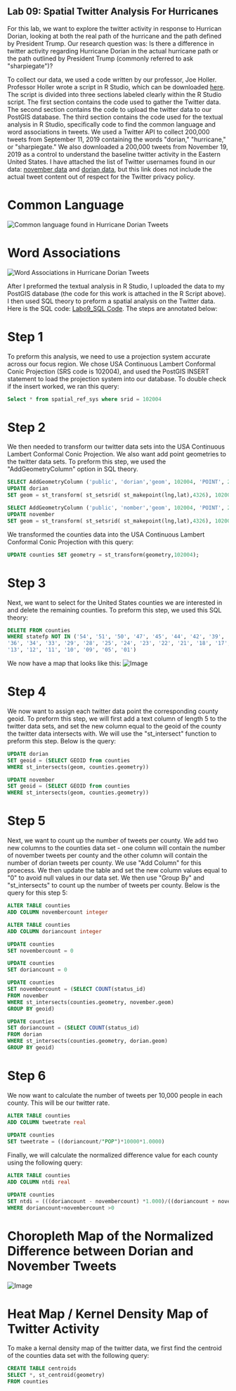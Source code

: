 ## Lab 09: Spatial Twitter Analysis For Hurricanes

For this lab, we want to explore the twitter activity in response to Hurrican Dorian, looking at both the real path of the hurricane and the path defined by President Trump. Our research question was: Is there a difference in twitter activity regarding Hurricane Dorian in the actual hurricane path or the path outlined by President Trump (commonly referred to ask "sharpiegate")?

To collect our data, we used a code written by our professor, Joe Holler. Professor Holler wrote a script in R Studio, which can be downloaded [here](Lab09_RScript_Final.R). The script is divided into three sections labeled clearly within the R Studio script. The first section contains the code used to gather the Twitter data. The second section contains the code to upload the twitter data to our PostGIS database. The third section contains the code used for the textual analysis in R Studio, specifically code to find the common language and word associations in tweets. We used a Twitter API to collect 200,000 tweets from September 11, 2019 containing the words "dorian," "hurricane," or "sharpiegate." We also downloaded a 200,000 tweets from November 19, 2019 as a control to understand the baseline twitter activity in the Eastern United States. I have attached the list of Twitter usernames found in our data: [november data](november.csv) and [dorian data](dorian.csv), but this link does not include the actual tweet content out of respect for the Twitter privacy policy. 

# Common Language
![Common language found in Hurricane Dorian Tweets](commonlanguage_dorian.PNG)

# Word Associations

![Word Associations in Hurricane Dorian Tweets](dorian_word_assocations.PNG)



After I preformed the textual analysis in R Studio, I uploaded the data to my PostGIS database (the code for this work is attached in the R Script above). I then used SQL theory to preform a spatial analysis on the Twitter data. Here is the SQL code: [Labo9_SQL Code](lab09.sql). The steps are annotated below:

# Step 1
To preform this analysis, we need to use a projection system accurate across our focus region. We chose USA Continuous Lambert Conformal Conic Projection (SRS code is 102004), and used the PostGIS INSERT statement to load the projection system into our database. To double check if the insert worked, we ran this query:

```sql
Select * from spatial_ref_sys where srid = 102004
```

# Step 2
We then needed to transform our twitter data sets into the USA Continuous Lambert Conformal Conic Projection. We also want add point geometries to the twitter data sets. To preform this step, we used the "AddGeometryColumn" option in SQL theory.

```sql
SELECT AddGeometryColumn ('public', 'dorian','geom', 102004, 'POINT', 2, false)
UPDATE dorian
SET geom = st_transform( st_setsrid( st_makepoint(lng,lat),4326), 102004)

SELECT AddGeometryColumn ('public', 'nomber','geom', 102004, 'POINT', 2, false)
UPDATE november
SET geom = st_transform( st_setsrid( st_makepoint(lng,lat),4326), 102004)
```
 We transformed the counties data into the USA Continuous Lambert Conformal Conic Projection with this query:
 ```sql
 UPDATE counties SET geometry = st_transform(geometry,102004);
```

# Step 3

Next, we want to select for the United States counties we are interested in and delete the remaining counties. To preform this step, we used this SQL theory:

```sql
DELETE FROM counties
WHERE statefp NOT IN ('54', '51', '50', '47', '45', '44', '42', '39', '37',
'36', '34', '33', '29', '28', '25', '24', '23', '22', '21', '18', '17',
'13', '12', '11', '10', '09', '05', '01')
```
We now have a map that looks like this:
![Image](Dorian_counties.PNG)

# Step 4

We now want to assign each twitter data point the corresponding county geoid. To preform this step, we will first add a text column of length 5 to the twitter data sets, and set the new column equal to the geoid of the county the twitter data intersects with. We will use the "st_intersect" function to preform this step. Below is the query:

```sql
UPDATE dorian
SET geoid = (SELECT GEOID from counties
WHERE st_intersects(geom, counties.geometry))

UPDATE november
SET geoid = (SELECT GEOID from counties
WHERE st_intersects(geom, counties.geometry))
```
 # Step 5
 Next, we want to count up the number of tweets per county. We add two new columns to the counties data set - one column will contain the number of november tweets per county and the other column will contain the number of dorian tweets per county. We use "Add Column" for this proecess. We then update the table and set the new column values equal to "0" to avoid null values in our data set. We then use "Group By" and "st_intersects" to count up the number of tweets per county. Below is the query for this step 5: 

 ```sql
ALTER TABLE counties
ADD COLUMN novembercount integer 

ALTER TABLE counties
ADD COLUMN doriancount integer 

UPDATE counties
SET novembercount = 0 

UPDATE counties
SET doriancount = 0

UPDATE counties
SET novembercount = (SELECT COUNT(status_id)
FROM november
WHERE st_intersects(counties.geometry, november.geom)
GROUP BY geoid) 

UPDATE counties
SET doriancount = (SELECT COUNT(status_id)
FROM dorian
WHERE st_intersects(counties.geometry, dorian.geom)
GROUP BY geoid)
```

# Step 6
We now want to calculate the number of tweets per 10,000 people in each county. This will be our twitter rate. 
```sql
ALTER TABLE counties
ADD COLUMN tweetrate real 
 
UPDATE counties
SET tweetrate = ((doriancount/"POP")*10000*1.0000)
```

Finally, we will calculate the normalized difference value for each county using the following query:
```sql
ALTER TABLE counties 
ADD COLUMN ntdi real 

UPDATE counties
SET ntdi = (((doriancount - novembercount) *1.000)/((doriancount + novembercount) *1.000))
WHERE doriancount+novembercount >0
```
# Choropleth Map of the Normalized Difference between Dorian and November Tweets
![Image](chloroplethnd.PNG)

# Heat Map / Kernel Density Map of Twitter Activity

To make a kernal density map of the twitter data, we first find the centroid of the counties data set with the following query:
```sql
CREATE TABLE centroids
SELECT *, st_centroid(geometry)
FROM counties
```


